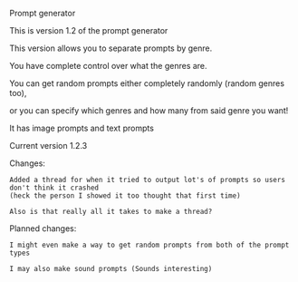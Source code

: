 Prompt generator

This is version 1.2 of the prompt generator

This version allows you to separate prompts by genre.

You have complete control over what the genres are.

You can get random prompts either completely randomly (random genres too), 

or you can specify which genres and how many from said genre you want!

It has image prompts and text prompts

Current version 1.2.3

Changes:

    Added a thread for when it tried to output lot's of prompts so users don't think it crashed 
    (heck the person I showed it too thought that first time)
    
    Also is that really all it takes to make a thread?

Planned changes:

    I might even make a way to get random prompts from both of the prompt types

    I may also make sound prompts (Sounds interesting)
